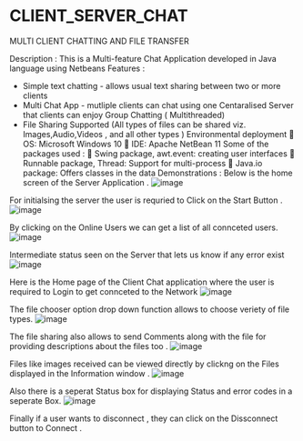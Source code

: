 # CLIENT_SERVER_CHAT
MULTI CLIENT CHATTING AND FILE TRANSFER

Description : This is a Multi-feature Chat Application developed in Java
language using Netbeans
Features :
* Simple text chatting - allows usual text sharing between two
or more clients
* Multi Chat App - mutliple clients can chat using one Centaralised
Server that clients can enjoy Group Chatting
( Multithreaded)
* File Sharing Supported (All types of files can be shared viz.
Images,Audio,Videos , and all other types )
Environmental deployment
 OS: Microsoft Windows 10
 IDE: Apache NetBean 11
Some of the packages used :
 Swing package, awt.event: creating user interfaces
 Runnable package, Thread: Support for multi-process
 Java.io package: Offers classes in the data
Demonstrations :
Below is the home screen of the Server Application .
![image](https://user-images.githubusercontent.com/41183047/85321355-33a0b480-b4e2-11ea-8a36-7129517da2ad.png)

For initialsing the server the user is requried to Click on the Start Button .
![image](https://user-images.githubusercontent.com/41183047/85321477-559a3700-b4e2-11ea-84fa-e722cbcebb5c.png)

By clicking on the Online Users we can get a list of all connceted users.
![image](https://user-images.githubusercontent.com/41183047/85321544-7498c900-b4e2-11ea-84e6-155b1c98929c.png)



Intermediate status seen on the Server that lets us know if any error exist
![image](https://user-images.githubusercontent.com/41183047/85321588-85493f00-b4e2-11ea-85b1-5b8dc235edf0.png)


Here is the Home page of the Client Chat application where the user is required to Login to get
connceted to the Network
![image](https://user-images.githubusercontent.com/41183047/85321636-9bef9600-b4e2-11ea-82f8-6b8a684525b2.png)

The file chooser option drop down function allows to choose veriety of file types.
![image](https://user-images.githubusercontent.com/41183047/85321685-b3c71a00-b4e2-11ea-8505-3e23a17e1bf1.png)


The file sharing also allows to send Comments along with the file for providing descriptions about the
files too .
![image](https://user-images.githubusercontent.com/41183047/85321764-d8bb8d00-b4e2-11ea-8d39-8c4dfce4690e.png)


Files like images received can be viewed directly by clickng on the Files displayed in the Information
window .
![image](https://user-images.githubusercontent.com/41183047/85321811-ee30b700-b4e2-11ea-95ee-8d2320382b64.png)


Also there is a seperat Status box for displaying Status and error codes in a seperate Box.
![image](https://user-images.githubusercontent.com/41183047/85321863-043e7780-b4e3-11ea-94ec-4d29687072c8.png)


Finally if a user wants to disconnect , they can click on the Dissconnect button to Connect .

